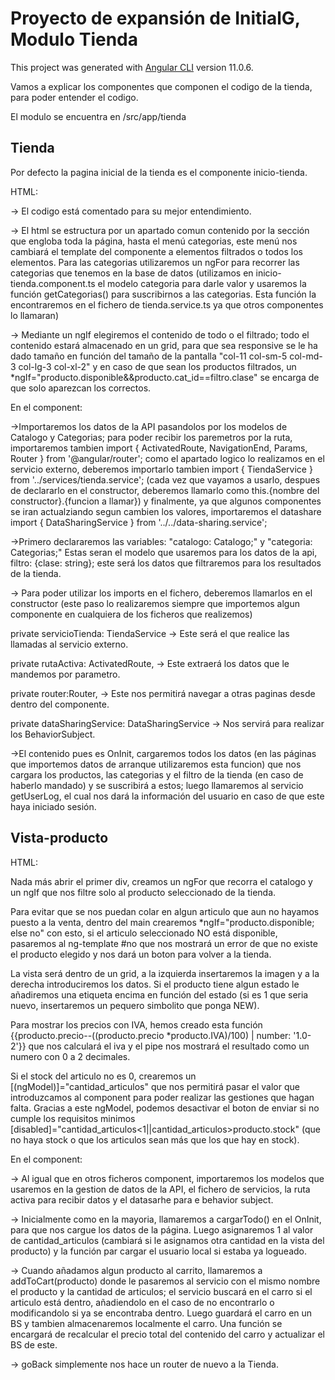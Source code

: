 # Proyecto de expansión de InitialG, Modulo Tienda

This project was generated with [Angular CLI](https://github.com/angular/angular-cli) version 11.0.6.

Vamos a explicar los componentes que componen el codigo de la tienda, para poder entender el codigo.

El modulo se encuentra en /src/app/tienda

## Tienda

Por defecto la pagina inicial de la tienda es el componente inicio-tienda.

HTML:

-> El codigo está comentado para su mejor entendimiento.

-> El html se estructura por un apartado comun contenido por la sección que engloba toda la página, hasta el menú categorias, este menú nos cambiará el template del componente a elementos filtrados o todos los elementos.
Para las categorias utilizaremos un ngFor para recorrer las categorias que tenemos en la base de datos (utilizamos en inicio-tienda.component.ts el modelo categoria para darle valor y usaremos la función getCategorias() para suscribirnos a las categorias. Esta función la encontraremos en el fichero de tienda.service.ts ya que otros componentes lo llamaran)

-> Mediante un ngIf elegiremos el contenido de todo o el filtrado; todo el contenido estará almacenado en un grid, para que sea responsive se le ha dado tamaño en función del tamaño de la pantalla "col-11 col-sm-5 col-md-3 col-lg-3 col-xl-2" y en caso de que sean los productos filtrados, un *ngIf="producto.disponible&&producto.cat_id==filtro.clase" se encarga de que solo aparezcan los correctos.

En el component:

->Importaremos los datos de la API pasandolos por los modelos de Catalogo y Categorias; para poder recibir los paremetros por la ruta, importaremos tambien import { ActivatedRoute, NavigationEnd, Params, Router } from '@angular/router'; como el apartado logico lo realizamos en el servicio externo, deberemos importarlo tambien import { TiendaService } from '../services/tienda.service'; (cada vez que vayamos a usarlo, despues de declararlo en el constructor, deberemos llamarlo como this.{nombre del constructor}.{funcion a llamar}) y finalmente, ya que algunos componentes se iran actualziando segun cambien los valores, importaremos el datashare import { DataSharingService } from '../../data-sharing.service';

->Primero declararemos las variables:  "catalogo: Catalogo;" y  "categoria: Categorias;"  Estas seran el modelo que usaremos para los datos de la api, filtro: {clase: string}; este será los datos que filtraremos para los resultados de la tienda.

-> Para poder utilizar los imports en el fichero, deberemos llamarlos en el constructor (este paso lo realizaremos siempre que importemos algun componente en cualquiera de los ficheros que realizemos)

private servicioTienda: TiendaService -> Este será el que realice las llamadas al servicio externo.

private rutaActiva: ActivatedRoute, -> Este extraerá los datos que le mandemos por parametro.

private router:Router, -> Este nos permitirá navegar a otras paginas desde dentro del componente.

private dataSharingService: DataSharingService -> Nos servirá para realizar los BehaviorSubject.

->El contenido pues es OnInit, cargaremos todos los datos (en las páginas que importemos datos de arranque utilizaremos esta funcion) que nos cargara los productos, las categorias y el filtro de la tienda (en caso de haberlo mandado) y se suscribirá a estos;  luego llamaremos al servicio getUserLog, el cual nos dará la información del usuario en caso de que este haya iniciado sesión.

## Vista-producto 

HTML:

Nada más abrir el primer div, creamos un ngFor que recorra el catalogo y un ngIf que nos filtre solo al producto seleccionado de la tienda.

Para evitar que se nos puedan colar en algun articulo que aun no hayamos puesto a la venta, dentro del main crearemos *ngIf="producto.disponible; else no" con esto, si el articulo seleccionado NO está disponible, pasaremos al ng-template #no que nos mostrará un error de que no existe el producto elegido y nos dará un boton para volver a la tienda.

La vista será dentro de un grid, a la izquierda insertaremos la imagen y a la derecha introduciremos los datos.
Si el producto tiene algun estado le añadiremos una etiqueta encima en función del estado (si es 1 que seria nuevo, insertaremos un pequero simbolito que ponga NEW).

Para mostrar los precios con IVA, hemos creado esta función {{producto.precio--((producto.precio *producto.IVA)/100) | number: '1.0-2'}} que nos calculará el iva y el pipe nos mostrará el resultado como un numero con 0 a 2 decimales.

Si el stock del articulo no es 0, crearemos un [(ngModel)]="cantidad_articulos" que nos permitirá pasar el valor que introduzcamos al component para poder realizar las gestiones que hagan falta. Gracias a este ngModel, podemos desactivar el boton de enviar si no cumple los requisitos minimos [disabled]="cantidad_articulos<1||cantidad_articulos>producto.stock" (que no haya stock o que los articulos sean más que los que hay en stock).


En el component:

-> Al igual que en otros ficheros component, importaremos los modelos que usaremos en la gestion de datos de la API, el fichero de servicios, la ruta activa para recibir datos y el datasarhe para e behavior subject.

-> Inicialmente como en la mayoria, llamaremos a cargarTodo() en el OnInit, para que nos cargue los datos de la página. Luego asignaremos 1 al valor de cantidad_articulos (cambiará si le asignamos otra cantidad en la vista del producto) y la función par cargar el usuario local si estaba ya logueado.

-> Cuando añadamos algun producto al carrito, llamaremos a addToCart(producto) donde le pasaremos al servicio con el mismo nombre el producto y la cantidad de articulos; el servicio buscará en el carro si el articulo está dentro, añadiendolo en el caso de no encontrarlo o modificandolo si ya se encontraba dentro.
Luego guardará el carro en un BS y tambien almacenaremos localmente el carro. 
Una función se encargará de recalcular el precio total del contenido del carro y actualizar el BS de este.

-> goBack simplemente nos hace un router de nuevo a la Tienda.

##
